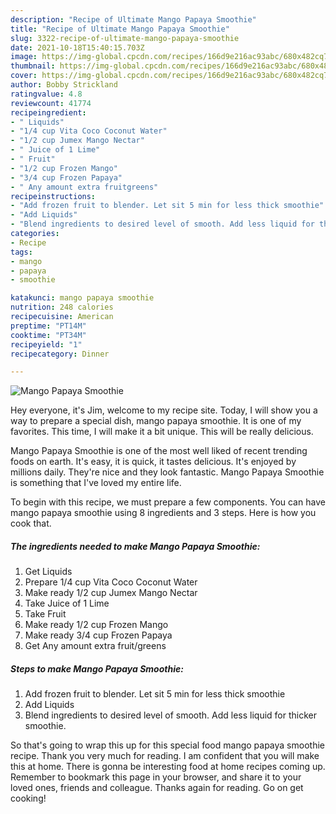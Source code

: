 ```yaml
---
description: "Recipe of Ultimate Mango Papaya Smoothie"
title: "Recipe of Ultimate Mango Papaya Smoothie"
slug: 3322-recipe-of-ultimate-mango-papaya-smoothie
date: 2021-10-18T15:40:15.703Z
image: https://img-global.cpcdn.com/recipes/166d9e216ac93abc/680x482cq70/mango-papaya-smoothie-recipe-main-photo.jpg
thumbnail: https://img-global.cpcdn.com/recipes/166d9e216ac93abc/680x482cq70/mango-papaya-smoothie-recipe-main-photo.jpg
cover: https://img-global.cpcdn.com/recipes/166d9e216ac93abc/680x482cq70/mango-papaya-smoothie-recipe-main-photo.jpg
author: Bobby Strickland
ratingvalue: 4.8
reviewcount: 41774
recipeingredient:
- " Liquids"
- "1/4 cup Vita Coco Coconut Water"
- "1/2 cup Jumex Mango Nectar"
- " Juice of 1 Lime"
- " Fruit"
- "1/2 cup Frozen Mango"
- "3/4 cup Frozen Papaya"
- " Any amount extra fruitgreens"
recipeinstructions:
- "Add frozen fruit to blender. Let sit 5 min for less thick smoothie"
- "Add Liquids"
- "Blend ingredients to desired level of smooth. Add less liquid for thicker smoothie."
categories:
- Recipe
tags:
- mango
- papaya
- smoothie

katakunci: mango papaya smoothie 
nutrition: 248 calories
recipecuisine: American
preptime: "PT14M"
cooktime: "PT34M"
recipeyield: "1"
recipecategory: Dinner

---
```



![Mango Papaya Smoothie](https://img-global.cpcdn.com/recipes/166d9e216ac93abc/680x482cq70/mango-papaya-smoothie-recipe-main-photo.jpg)

Hey everyone, it's Jim, welcome to my recipe site. Today, I will show you a way to prepare a special dish, mango papaya smoothie. It is one of my favorites. This time, I will make it a bit unique. This will be really delicious.



Mango Papaya Smoothie is one of the most well liked of recent trending foods on earth. It's easy, it is quick, it tastes delicious. It's enjoyed by millions daily. They're nice and they look fantastic. Mango Papaya Smoothie is something that I've loved my entire life.


To begin with this recipe, we must prepare a few components. You can have mango papaya smoothie using 8 ingredients and 3 steps. Here is how you cook that.

<!--inarticleads1-->

##### The ingredients needed to make Mango Papaya Smoothie:

1. Get  Liquids
1. Prepare 1/4 cup Vita Coco Coconut Water
1. Make ready 1/2 cup Jumex Mango Nectar
1. Take  Juice of 1 Lime
1. Take  Fruit
1. Make ready 1/2 cup Frozen Mango
1. Make ready 3/4 cup Frozen Papaya
1. Get  Any amount extra fruit/greens




<!--inarticleads2-->

##### Steps to make Mango Papaya Smoothie:

1. Add frozen fruit to blender. Let sit 5 min for less thick smoothie
1. Add Liquids
1. Blend ingredients to desired level of smooth. Add less liquid for thicker smoothie.




So that's going to wrap this up for this special food mango papaya smoothie recipe. Thank you very much for reading. I am confident that you will make this at home. There is gonna be interesting food at home recipes coming up. Remember to bookmark this page in your browser, and share it to your loved ones, friends and colleague. Thanks again for reading. Go on get cooking!
